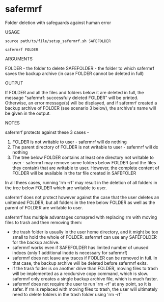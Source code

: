 # safermrf
Folder deletion with safeguards against human error

USAGE

``source path/to/file/setup_safermrf.sh SAFEFOLDER``

``safermrf FOLDER``

ARGUMENTS

FOLDER - the folder to delete
SAFEFOLDER - the folder to which safermrf saves the backup archive (in case FOLDER cannot be deleted in full)

OUTPUT

If FOLDER and all the files and folders below it are deleted in full, the message "safermrf: successfuly deleted FOLDER" will be printed.
Otherwise, an error message(s) will be displayed, and if safermrf created a backup archive of FOLDER (see scenario 3 below), the archive's name will be given in the output.

NOTES

safermrf protects against these 3 cases -
1) FOLDER is not writable to user - safermrf will do nothing
2) The parent directory of FOLDER is not writable to user - safermrf will do nothing
3) The tree below FOLDER contains at least one directory not writable to user - safermrf may remove some folders below FOLDER (and the files they contain) that are writable to user. However, the complete content of FOLDER will be available in the tar file created in SAFEFOLER
  
In all thees cases, running 'rm -rf' may result in the deletion of all folders in the tree below FOLDER which are writable to user.

safermrf does not protect however against the case that the user deletes an unitended FOLDER, but all folders in the tree below FOLDER as well as the parent of FOLDER are writable to user.

safermrf has multiple advantages comapred with replacing rm with moving files to trash and then removing them:

- the trash folder is usually in the user home directory, and it might be too small to hold the whole of FOLDER. safermrf can use any SAFEFOLDER for the backup archive.
- safermrf works even if SAFEFOLDER has limited number of unused indoes (only 1 additional inode is necessary for safermrf)
- safermrf does not leave any traces if FODLER can be removed in full. In that case, the backup archive will be deleted before safermrf exits.
- if the trash folder is on another drive than FOLDER, moving files to trash will be implemented as a recdursive copy command, which is slow. safermrf only creates a single backup archive file, which is much faster.
- safermrf does not require the user to run 'rm -rf' at any point, so it is safer. If rm is replaced with moving files to trash, the user will ultimately need to delete folders in the trash folder using 'rm -rf'
